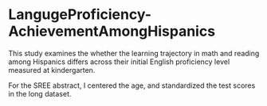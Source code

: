 # LangugeProficiency-AchievementAmongHispanics
This study examines the whether the learning trajectory in math and reading among Hispanics differs across their initial English proficiency level measured at kindergarten.

For the SREE abstract, I centered the age, and standardized the test scores in the long dataset.

